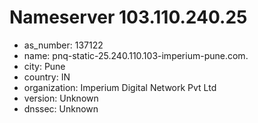 # Nameserver 103.110.240.25

* as_number: 137122
* name: pnq-static-25.240.110.103-imperium-pune.com.
* city: Pune
* country: IN
* organization: Imperium Digital Network Pvt Ltd
* version: Unknown
* dnssec: Unknown
